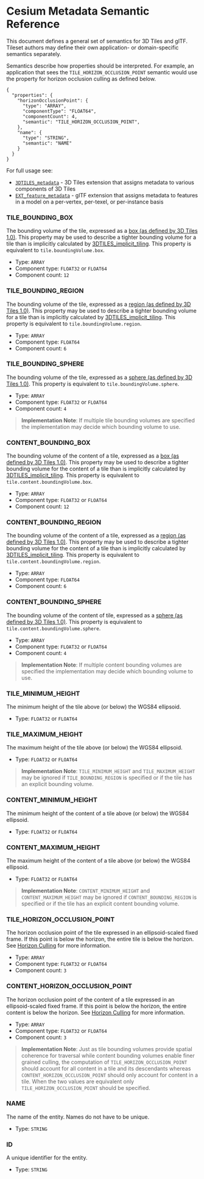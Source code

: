 # Cesium Metadata Semantic Reference

This document defines a general set of semantics for 3D Tiles and glTF. Tileset authors may define their own application- or domain-specific semantics separately.

Semantics describe how properties should be interpreted. For example, an application that sees the `TILE_HORIZON_OCCLUSION_POINT` semantic would use the property for horizon occlusion culling as defined below.

```jsonc
{
  "properties": {
    "horizonOcclusionPoint": {
      "type": "ARRAY",
      "componentType": "FLOAT64",
      "componentCount": 4,
      "semantic": "TILE_HORIZON_OCCLUSION_POINT",
    },
    "name": {
      "type": "STRING",
      "semantic": "NAME"
    }
  }
}
```

For full usage see:

* [`3DTILES_metadata`](../../../extensions/3DTILES_metadata) - 3D Tiles extension that assigns metadata to various components of 3D Tiles
* [`EXT_feature_metadata`](https://github.com/CesiumGS/glTF/tree/3d-tiles-next/extensions/2.0/Vendor/EXT_feature_metadata) - glTF extension that assigns metadata to features in a model on a per-vertex, per-texel, or per-instance basis

<!-- omit in toc -->
### **TILE_BOUNDING_BOX**

The bounding volume of the tile, expressed as a [box (as defined by 3D Tiles 1.0)](../../../specification#box). This property may be used to describe a tighter bounding volume for a tile than is implicitly calculated by [3DTILES_implicit_tiling](../../../extensions/3DTILES_implicit_tiling). This property is equivalent to `tile.boundingVolume.box`.

* Type: `ARRAY`
* Component type: `FLOAT32` or `FLOAT64`
* Component count: `12`

<!-- omit in toc -->
### **TILE_BOUNDING_REGION**

The bounding volume of the tile, expressed as a [region (as defined by 3D Tiles 1.0)](../../../specification#region). This property may be used to describe a tighter bounding volume for a tile than is implicitly calculated by [3DTILES_implicit_tiling](../../../extensions/3DTILES_implicit_tiling). This property is equivalent to `tile.boundingVolume.region`.

* Type: `ARRAY`
* Component type: `FLOAT64`
* Component count: `6`

<!-- omit in toc -->
### **TILE_BOUNDING_SPHERE**

The bounding volume of the tile, expressed as a [sphere (as defined by 3D Tiles 1.0)](../../../specification#sphere). This property is equivalent to `tile.boundingVolume.sphere`.

* Type: `ARRAY`
* Component type: `FLOAT32` or `FLOAT64`
* Component count: `4`

> **Implementation Note**: If multiple tile bounding volumes are specified the implementation may decide which bounding volume to use.

<!-- omit in toc -->
### **CONTENT_BOUNDING_BOX**

The bounding volume of the content of a tile, expressed as a [box (as defined by 3D Tiles 1.0)](../../../specification#box). This property may be used to describe a tighter bounding volume for the content of a tile than is implicitly calculated by [3DTILES_implicit_tiling](../../../extensions/3DTILES_implicit_tiling). This property is equivalent to `tile.content.boundingVolume.box`.

* Type: `ARRAY`
* Component type: `FLOAT32` or `FLOAT64`
* Component count: `12`

<!-- omit in toc -->
### **CONTENT_BOUNDING_REGION**

The bounding volume of the content of a tile, expressed as a [region (as defined by 3D Tiles 1.0)](../../../specification#region). This property may be used to describe a tighter bounding volume for the content of a tile than is implicitly calculated by [3DTILES_implicit_tiling](../../../extensions/3DTILES_implicit_tiling). This property is equivalent to `tile.content.boundingVolume.region`.

* Type: `ARRAY`
* Component type: `FLOAT64`
* Component count: `6`

<!-- omit in toc -->
### **CONTENT_BOUNDING_SPHERE**

The bounding volume of the content of  tile, expressed as a [sphere (as defined by 3D Tiles 1.0)](../../../specification#sphere). This property is equivalent to `tile.content.boundingVolume.sphere`.

* Type: `ARRAY`
* Component type: `FLOAT32` or `FLOAT64`
* Component count: `4`

> **Implementation Note**: If multiple content bounding volumes are specified the implementation may decide which bounding volume to use.

<!-- omit in toc -->
### **TILE_MINIMUM_HEIGHT**

The minimum height of the tile above (or below) the WGS84 ellipsoid.

* Type: `FLOAT32` or `FLOAT64`

<!-- omit in toc -->
### **TILE_MAXIMUM_HEIGHT**

The maximum height of the tile above (or below) the WGS84 ellipsoid.

* Type: `FLOAT32` or `FLOAT64`

> **Implementation Note**: `TILE_MINIMUM_HEIGHT` and `TILE_MAXIMUM_HEIGHT` may be ignored if `TILE_BOUNDING_REGION` is specified or if the tile has an explicit bounding volume.

<!-- omit in toc -->
### **CONTENT_MINIMUM_HEIGHT**

The minimum height of the content of a tile above (or below) the WGS84 ellipsoid.

* Type: `FLOAT32` or `FLOAT64`

<!-- omit in toc -->
### **CONTENT_MAXIMUM_HEIGHT**

The maximum height of the content of a tile above (or below) the WGS84 ellipsoid.

* Type: `FLOAT32` or `FLOAT64`

> **Implementation Note**: `CONTENT_MINIMUM_HEIGHT` and `CONTENT_MAXIMUM_HEIGHT` may be ignored if `CONTENT_BOUNDING_REGION` is specified or if the tile has an explicit content bounding volume.

<!-- omit in toc -->
### **TILE_HORIZON_OCCLUSION_POINT**

The horizon occlusion point of the tile expressed in an ellipsoid-scaled fixed frame. If this point is below the horizon, the entire tile is below the horizon. See [Horizon Culling](https://cesium.com/blog/2013/04/25/horizon-culling/) for more information.

* Type: `ARRAY`
* Component type: `FLOAT32` or `FLOAT64`
* Component count: `3`

<!-- omit in toc -->
### **CONTENT_HORIZON_OCCLUSION_POINT**

The horizon occlusion point of the content of a tile expressed in an ellipsoid-scaled fixed frame. If this point is below the horizon, the entire content is below the horizon. See [Horizon Culling](https://cesium.com/blog/2013/04/25/horizon-culling/) for more information.

* Type: `ARRAY`
* Component type: `FLOAT32` or `FLOAT64`
* Component count: `3`

> **Implementation Note**: Just as tile bounding volumes provide spatial coherence for traversal while content bounding volumes enable finer grained culling, the computation of `TILE_HORIZON_OCCLUSION_POINT` should account for all content in a tile and its descendants whereas `CONTENT_HORIZON_OCCLUSION_POINT` should only account for content in a tile. When the two values are equivalent only `TILE_HORIZON_OCCLUSION_POINT` should be specified.

<!-- omit in toc -->
### **NAME**

The name of the entity. Names do not have to be unique.

* Type: `STRING`

<!-- omit in toc -->
### **ID**

A unique identifier for the entity.

* Type: `STRING`
